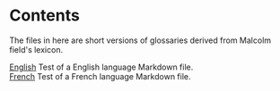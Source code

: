 # Contents

The files in here are short versions of glossaries derived from Malcolm field's 
lexicon.

[English](en.md) Test of a English language Markdown file.    
[French](fr.md)  Test of a French language Markdown file.

